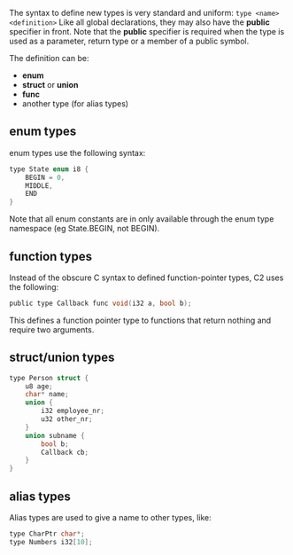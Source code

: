 
The syntax to define new types is very standard and uniform: `type <name> <definition>`
Like all global declarations, they may also have the __public__ specifier in front.
Note that the __public__ specifier is required when the type is used as a parameter, return type
or a member of a public symbol.

The definition can be:

* __enum__
* __struct__ or __union__
* __func__
* another type (for alias types)

## enum types

enum types use the following syntax:
```c
type State enum i8 {
    BEGIN = 0,
    MIDDLE,
    END
}
```

Note that all enum constants are in only available through the enum type namespace
(eg State.BEGIN, not BEGIN).

## function types

Instead of the obscure C syntax to defined function-pointer types, C2 uses the
following:
```c
public type Callback func void(i32 a, bool b);
```
This defines a function pointer type to functions that return nothing and require two
arguments.

## struct/union types

```c
type Person struct {
    u8 age;
    char* name;
    union {
        i32 employee_nr;
        u32 other_nr;
    }
    union subname {
        bool b;
        Callback cb;
    }
}
```

## alias types
Alias types are used to give a name to other types, like:

```c
type CharPtr char*;
type Numbers i32[10];
```



